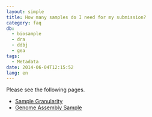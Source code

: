 ```yaml
---
layout: simple
title: How many samples do I need for my submission?
category: faq
db:
  - biosample
  - dra
  - ddbj
  - gea
tags: 
  - Metadata
date: 2014-06-04T12:15:52
lang: en
---
```


Please see the following pages.
- [Sample Granularity](/biosample/submission-e.html#granularity)
- [Genome Assembly Sample](/biosample/genome-assembly-sample-e.html)
